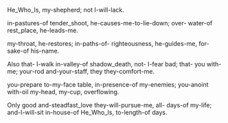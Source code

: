 He_Who_Is, my-shepherd;
not I-will-lack.

in-pastures-of tender_shoot, he-causes-me-to-lie-down; 
over- water-of rest_place, he-leads-me.

my-throat, he-restores; 
in-paths-of- righteousness, he-guides-me, 
for-sake-of his-name.

Also that- I-walk in-valley-of shadow_death, not- I-fear bad;
that- you with-me;
your-rod and-your-staff, they they-comfort-me.

you-prepare to-my-face table, in-presence-of my-enemies;
you-anoint with-oil my-head,
my-cup, overflowing.

Only good and-steadfast_love they-will-pursue-me, all- days-of my-life;
and-I-will-sit in-house-of He_Who_Is, to-length-of days. 